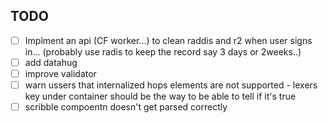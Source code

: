 ## TODO

- [ ] Implment an api (CF worker...) to clean raddis and r2 when user signs in... (probably use
      radis to keep the record say 3 days or 2weeks..)
- [ ] add datahug
- [ ] improve validator
- [ ] warn ussers that internalized hops elements are not supported - lexers key
      under container should be the way to be able to tell if it's true
- [ ] scribble compoentn doesn't get parsed correctly
